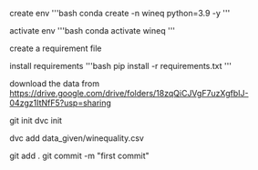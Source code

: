 create env
'''bash
conda create -n wineq python=3.9 -y
'''

activate env
'''bash
conda activate wineq
'''

create a requirement file

install requirements
'''bash
pip install -r requirements.txt
'''

download the data from
https://drive.google.com/drive/folders/18zqQiCJVgF7uzXgfbIJ-04zgz1ItNfF5?usp=sharing


git init
dvc init

dvc add data_given/winequality.csv

git add .
git commit -m "first commit"